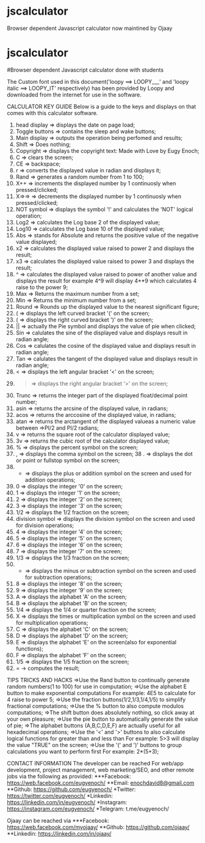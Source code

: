 # jscalculator
Browser dependent Javascript calculator now maintined by Ojaay

# jscalculator
#Browser dependent Javascript calculator done with students
 
The Custom font used in this document('loopy ==> LOOPY___' and 'loopy italic ==> LOOPY_IT' respectively) has been provided by Loopy and downloaded from the internet for use in the software.

CALCULATOR KEY GUIDE
Below is a guide to the keys and displays on that comes with this calculator software.
1. head display => displays the date on page load;
2. Toggle buttons => contains the sleep and wake buttons;
3. Main display => outputs the operation being perfomed and results;
4. Shift => Does nothing;
5. Copyright => displays the copyright text: Made with Love by Eugy Enoch;
6. C => clears the screen;
7. CE => backspace;
8. r => converts the displayed value in radian and displays it;
9. Rand => generates a random number from 1 to 100;
10. X++ => increments the displayed number by 1 continuosly when pressed/clicked;
11. X=>=> => decrements the displayed number by 1 continuosly when pressed/clicked;
12. NOT symbol => displays the symbol '!' and calculates the 'NOT' logical operation;
13. Log2 => calculates the Log base 2 of the displayed value;
14. Log10 => calculates the Log base 10 of the displayed value;
15. Abs => stands for Absolute and returns the positive value of the negative value displayed;
16. x2 => calculates the displayed value raised to power 2 and displays the result;
17. x3 => calculates the displayed value raised to power 3 and displays the result;
18. ^ => calculates the displayed value raised to power of another value and displays the result
for example 4^9 will display 4**9 which calculates 4 raise to the power 9;
19. Max => Returns the maximum number from a set;
20. Min => Returns the minimum number from a set;
21. Round => Rounds up the displayed value to the nearest significant figure;
22. ( => displays the left curved bracket '(' on the screen;
23. ( => displays the right curved bracket ')' on the screen;
24. || => actually the Pie symbol and displays the value of pie when clicked;
25. Sin => calulates the sine of the displayed value and displays result in radian angle;
26. Cos => calulates the cosine of the displayed value and displays result in radian angle;
27. Tan => calulates the tangent of the displayed value and displays result in radian angle;
28. < => displays the left angular bracket '<' on the screen;
29. > => displays the right angular bracket '>' on the screen;
30. Trunc => returns the integer part of the displayed float/decimal point number;
31. asin => returns the arcsine of the displayed value, in radians;
32. acos => returns the arccosine of the displayed value, in radians;
33. atan => returns the arctangent of the displayed valueas a numeric value between =>PI/2 and PI/2 radians;
34. v => returns the square root of the calculator displayed value;
35. 3v => returns the cubic root of the calculator displayed value;
36. % => displays the percent symbol on the screen;
37. , => displays the comma symbol on the screen;
38 . => displays the dot or point or fullstop symbol on the screen;
39. + => displays the plus or addition symbol on the screen and used for addition operations;
40. 0 => displays the integer '0' on the screen;
41. 1 => displays the integer '1' on the screen;
42. 2 => displays the integer '2' on the screen;
43. 3 => displays the integer '3' on the screen;
44. 1/2 => displays the 1/2 fraction on the screen;
45. division symbol => displays the division symbol on the screen and used for division operations;
46. 4 => displays the integer '4' on the screen;
47. 5 => displays the integer '5' on the screen;
48. 6 => displays the integer '6' on the screen;
49. 7 => displays the integer '7' on the screen;
50. 1/3 => displays the 1/3 fraction on the screen;
51. - => displays the minus or subtraction symbol on the screen and used for subtraction operations;
52. 8 => displays the integer '8' on the screen;
53. 9 => displays the integer '9' on the screen;
54. A => displays the alphabet 'A' on the screen;
55. B => displays the alphabet 'B' on the screen;
56. 1/4 => displays the 1/4 or quarter fraction on the screen;
57. X => displays the times or multiplication symbol on the screen and used for multiplication operations;
58. C => displays the alphabet 'C' on the screen;
59. D => displays the alphabet 'D' on the screen; 
60. E => displays the alphabet 'E' on the screen(also for exponential functions);
61. F => displays the alphabet 'F' on the screen;
62. 1/5 => displays the 1/5 fraction on the screen;
63. = -> computes the result;


TIPS TRICKS AND HACKS
=>Use the Rand button to continually generate random numbers(1 to 100) for use in computation;
=>Use the alphabet E button to make exponential computations 
For example: 4E5 to calculate for 4 raise to power 5;
=>Use the fraction buttons(1/2,1/3,1/4,1/5) to simplify fractional computations;
=>Use the % button to also compute modulos computations;
=>The shift button does absolutely nothing, so click away at your own pleasure;
=>Use the pie button to automatically generate the value of pie;
=>The alphabet buttons (A,B,C,D,E,F) are actually useful for all hexadecimal operations;
=>Use the '<' and '>' buttons to also calculate logical functions for greater than and less than
For example: 5>3 will display the value "TRUE" on the screen;
=>Use the '(' and ')' buttons to group calculations you want to perform first
For example: 2*(5+3);


CONTACT INFORMATION
The developer can be reached 
For web/app development, project management, web marketing/SEO, and other remote jobs via the following as provided:
***Facebook: https://web.facebook.com/eugyenoch/
**Email: enochdavid8@gmail.com
**Github: https://github.com/eugyenoch/
*Twitter: https://twitter.com/eugyenoch/
*Linkedin: https://linkedin.com/in/eugyenoch/
*Instagram: https://instagram.com/eugyenoch/
*Telegram: t.me/eugyenoch/

Ojaay can be reached via
***Facebook: https://web.facebook.com/myojaay/
**Github: https://github.com/ojaay/
**Linkedin: https://linkedin.com/in/ojaay/
